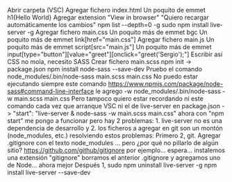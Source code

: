 Abrir carpeta (VSC)
Agregar fichero index.html
	Un poquito de emmet h1{Hello World}
Agregar extension "View in browser"
"Quiero recargar automáticamente los cambios"
	npm list --depth=0 -g
	sudo npm install live-server -g
Agregar fichero main.css
	Un poquito más de emmet bgc
	Un poquito más de emmet link[href="main.css"]
Agregar fichero main.js
	Un poquito más de emmet script[src="main.js"]
	Un poquito más de emmet input[type="button"][value="greet"][onclick="greet('Sergio');"]
Escribir así CSS no mola, necesito SASS
	Crear fichero main.scss
	npm init -> package.json
	npm install node-sass --save-dev
	Pruebo el comando node_modules/.bin/node-sass main.scss main.css
	No puedo estar ejecutando siempre este comando
	https://www.npmjs.com/package/node-sass#command-line-interface le agrego -w 
		node_modules/.bin/node-sass -w main.scss main.css
	Pero tampoco quiero estar recordando ni este comando cada vez que arranque VSC ni el de live-server
		en package.json -> "start": "live-server & node-sass -w main.scss main.css" 
		ahora con "npm start" me pongo a funcionar
		pero hay 2 problemas: 1. live-server no es una dependencia de desarrollo y
			2. los ficheros a agregar en git son un montón (node_modules, etc.)
		resolviendo estos problemas:
			Primero 2, git. Agregar .gitignore con el texto node_modules ... pero ¿por qué no pillarlo de algún sitio?
				https://github.com/github/gitignore por ejemplo... espera... instalemos una extensión "gitignore"
				borramos el anterior .gitignore y agregamos uno de Node... ahora mejor
			Después 1, 
				sudo npm uninstall live-server -g
				npm install live-server --save-dev